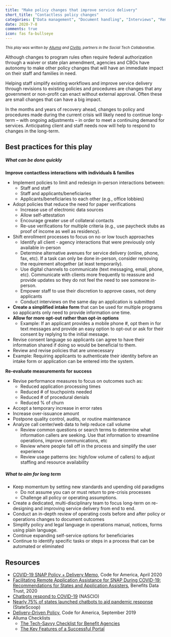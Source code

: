 ```yaml
---
title: "Make policy changes that improve service delivery"
short_title: "Contactless policy changes"
categories: ["Data management", "Document handling", "Interviews", "Remote", "Renewals"]
date: 2020-7-8
comments: true
icon: fas fa-bullseye
---
```


<small><i>This play was written by [Alluma](https://www.alluma.org) and [Civilla](https://www.civilla.com), partners in the Social Tech Collaborative.</i></small>

Although changes to program rules often require federal authorization through a waiver or state plan amendment, agencies and CBOs have autonomy to make other policy changes that will have an immediate impact on their staff and families in need.

Helping staff simplify existing workflows and improve service delivery through revisions to existing policies and procedures are changes that any government or non-profit can enact without external approval. Often these are small changes that can have a big impact.

In the months and years of recovery ahead, changes to policy and procedures made during the current crisis will likely need to continue long-term – with ongoing adjustments – in order to meet a continuing demand for services. Anticipating client and staff needs now will help to respond to changes in the long-term.   

## Best practices for this play
##### What can be done quickly

**Improve contactless interactions with individuals & families**

*   Implement policies to limit and redesign in-person interactions between:
    *   Staff and staff
    *   Staff and applicants/beneficiaries
    *   Applicants/beneficiaries to each other (e.g., office lobbies)
*   Adopt policies that reduce the need for paper verifications
    *   Increase use of electronic data sources
    *   Allow self-attestation
    *   Encourage greater use of collateral contacts
    *   Re-use verifications for multiple criteria (e.g., use paycheck stubs as proof of income as well as residency).
*   Shift enrollment processes to focus on no or low touch approaches
    *   Identify all client - agency interactions that were previously only available in-person
    *   Determine alternative avenues for service delivery (online, phone, fax, etc). If a task can only be done in-person, consider removing the requirement altogether (at least temporarily).
    *   Use digital channels to communicate (text messaging, email, phone, etc). Communicate with clients more frequently to reassure and provide updates so they do not feel the need to see someone in-person.
    *   Empower staff to use their discretion to approve cases, not deny applicants
    *   Conduct interviews on the same day an application is submitted
*   **Create a simplified intake form** that can be used for multiple programs so applicants only need to provide information one time.
*   **Allow for more opt-out rather than opt-in options**
    *   Example: If an applicant provides a mobile phone #, opt them in for text messages and provide an easy option to opt-out or ask for their consent by replying to the initial message. 
*   Revise consent language so applicants can agree to have their information shared if doing so would be beneficial to them.
*   Review and revise policies that are unnecessary 
*   Example: Requiring applicants to authenticate their identity before an intake form or application can be entered into the system. 

**Re-evaluate measurements for success**
*   Revise performance measures to focus on outcomes such as:
    *   Reduced application processing times
    *   Reduced # of touchpoints needed
    *   Reduced # of procedural denials
    *   Reduced % of churn
*   Accept a temporary increase in error rates
*   Increase over-issuance amount
*   Postpone quality control, audits, or routine maintenance
*   Analyze call center/web data to help reduce call volume
    *   Review common questions or search terms to determine what information callers are seeking. Use that information to streamline operations, improve communications, etc
    *   Review where people fall off in the process and simplify the user experience
    *   Review usage patterns (ex: high/low volume of callers) to adjust staffing and resource availability

##### What to aim for long term
*   Keep momentum by setting new standards and upending old paradigms
    *   Do not assume you can or must return to pre-crisis processes
    *   Challenge all policy or operating assumptions.
*   Create a dedicated, multi-disciplinary team to focus long-term on re-designing and improving service delivery from end to end.
*   Conduct an in-depth review of operating costs before and after policy or operations changes to document outcomes
*   Simplify policy and legal language in operations manual, notices, forms using plain language.
*   Continue expanding self-service options for beneficiaries
*   Continue to identify specific tasks or steps in a process that can be automated or eliminated

## Resources 

*   [COVID-19 SNAP Policy + Delivery Memo](http://s3-us-west-1.amazonaws.com/codeforamerica-cms1/documents/COVID-19-SNAP-Policy-Delivery-Memo.pdf), Code for America, April 2020
*   [Facilitating Remote Application Assistance for SNAP During COVID-19: Recommendations for States and Application Assisters](https://bdtrust.org/Brief-Remote_Application_Assistance_for_SNAP_During_COVID-19.pdf), Benefits Data Trust, 2020
*   [Chatbots respond to COVID-19](https://www.nascio.org/wp-content/uploads/2020/06/NASCIO_ChatbotsRespondtoCOVID-19.pdf) (NASCIO)
*   [Nearly 75% of states launched chatbots to aid pandemic response](https://statescoop.com/nearly-75-percent-states-launched-chatbots-aid-pandemic-response/) (StateScoop)
*   [Delivery-Driven Policy](http://s3-us-west-1.amazonaws.com/codeforamerica-cms1/documents/delivery-driven-policy-code-for-america.pdf), Code for America, September 2019
*   Alluma Checklists
    *   [The Tech-Savvy Checklist for Benefit Agencies](https://www.alluma.org/sites/default/files/2020-06/Alluma_Functions_Checklist.pdf) 
    *   [The Key Features of a Successful Portal](https://www.alluma.org/sites/default/files/2020-06/Alluma_Key_Features.pdf)
